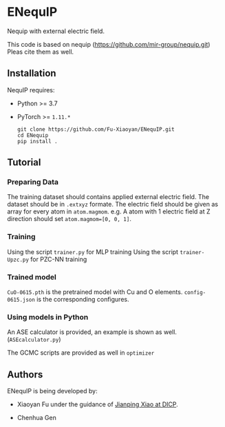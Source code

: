 # ENequIP
Nequip with external electric field.

This code is based on nequip (https://github.com/mir-group/nequip.git)
Pleas cite them as well.
## Installation

NequIP requires:

* Python >= 3.7
* PyTorch >= `1.11.*`

  ```
  git clone https://github.com/Fu-Xiaoyan/ENequIP.git
  cd ENequip
  pip install . 
  ```

## Tutorial 
### Preparing Data
The training dataset should contains applied external electric field. 
The dataset should be in `.extxyz` formate. 
The electric field should be given as array for every atom in `atom.magmom`. 
e.g. A atom with 1 electric field at Z direction should set  `atom.magmom=[0, 0, 1]`. 

### Training
Using the script `trainer.py` for MLP training
Using the script `trainer-Upzc.py` for PZC-NN training

### Trained model
`CuO-0615.pth` is the pretrained model with Cu and O elements.
`config-0615.json` is the corresponding configures.

### Using models in Python

An ASE calculator is provided, an example is shown as well. (`ASEcalculator.py`) 

The GCMC scripts are provided as well in  `optimizer` 
## Authors

ENequIP is being developed by:

 - Xiaoyan Fu
under the guidance of [Jianping Xiao at DICP](http://www.jpxiao.dicp.ac.cn/).

 - Chenhua Gen 